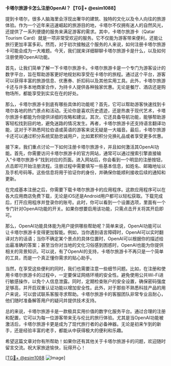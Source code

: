 **卡塔尔旅游卡怎么注册OpenAI？【TG💪+ @esim1088】**

提到卡塔尔，很多人脑海里会浮现出奢华的建筑、独特的文化以及令人向往的旅游体验。作为一个近年来迅速崛起的旅游目的地，卡塔尔不仅拥有迷人的自然风光，还提供了一系列便捷的服务来满足游客的需求。其中，卡塔尔旅游卡（Qatar Tourism Card）就是一项非常受欢迎的服务。它不仅能为游客带来便利，还能让旅行更加丰富多彩。然而，对于初次接触这个服务的人来说，如何注册卡塔尔旅游卡可能会成为一大难题。今天，我们就来详细聊聊卡塔尔旅游卡是什么，以及如何注册使用OpenAI功能。

首先，让我们简单了解一下卡塔尔旅游卡。卡塔尔旅游卡是一个专门为游客设计的数字平台，旨在帮助游客更好地规划和享受在卡塔尔的旅程。通过这个平台，游客可以获得丰富的旅游信息、优惠券、折扣码以及其他实用工具。此外，卡塔尔旅游卡还与许多本地商家合作，为持卡人提供各种独家优惠。无论是餐厅、酒店还是购物场所，都能享受到实实在在的好处。

那么，卡塔尔旅游卡到底有哪些具体的功能呢？首先，它可以帮助游客快速找到卡塔尔各地的热门景点和活动。无论你是喜欢历史遗迹，还是热衷于现代艺术，卡塔尔旅游卡都能为你提供详细的攻略和建议。其次，它还具备导航功能，能够帮助游客轻松找到目的地，避免迷路的情况发生。再者，卡塔尔旅游卡还支持语言翻译功能，这对于不熟悉阿拉伯语或英语的游客来说无疑是一大福音。最后，卡塔尔旅游卡还可以通过积分系统奖励忠诚用户，比如累积积分兑换礼品或者享受更多优惠。

接下来，我们重点讨论一下如何注册卡塔尔旅游卡，并且如何激活其OpenAI功能。首先，你需要访问卡塔尔旅游卡的官方网站，通常可以通过搜索引擎直接输入“卡塔尔旅游卡”找到对应的页面。进入网站后，你会看到一个明显的注册按钮，点击即可开始注册流程。注册过程中需要填写一些基本信息，如姓名、邮箱地址以及手机号码等。这些信息将用于验证你的身份，并确保你能顺利接收后续的通知和更新。

在完成基本注册之后，你需要下载卡塔尔旅游卡的应用程序。这款应用程序可以在各大应用商店免费下载，无论是iOS还是Android用户都可以轻松获取。下载完成后，打开应用程序并登录你的账号。此时，你可以看到一个设置选项，里面有一个专门针对OpenAI功能的开关。如果你想要启用该功能，只需点击开关将其开启即可。

那么，OpenAI功能具体能为用户提供哪些帮助呢？简单来说，OpenAI功能可以让卡塔尔旅游卡变得更加智能。例如，当你遇到语言障碍时，OpenAI可以实时翻译对方的话语；当你不确定某个景点的具体位置时，OpenAI可以根据你的描述给出最准确的答案；甚至当你对当地的文化习俗感到困惑时，OpenAI也能为你提供相关的背景知识。可以说，有了OpenAI的支持，卡塔尔旅游卡不再只是一个简单的工具，而是一个真正懂你需求的贴心助手。

当然，在享受这些便利的同时，我们也需要注意一些细节问题。比如，在注册和使用卡塔尔旅游卡的过程中，一定要保证网络环境的安全性。避免使用公共Wi-Fi进行敏感操作，以免个人信息泄露。同时，定期检查账户的安全设置，确保密码强度足够高，并开启双重认证功能以增加安全性。此外，对于那些不熟悉科技产品的用户来说，可以尝试联系客服寻求帮助。卡塔尔旅游卡的客服团队非常专业且耐心，他们随时准备解答用户的疑问并提供技术支持。

总的来说，卡塔尔旅游卡是一款极具实用价值的数字化服务平台。通过合理的注册和配置，它可以为每一位游客带来无与伦比的旅行体验。尤其是当OpenAI功能被激活后，卡塔尔旅游卡更是成为了现代旅行者的必备神器。无论是初来乍到的新手，还是经验丰富的老手，都能从中获得极大的便利和乐趣。

希望这篇文章对你有所帮助！如果你还有其他关于卡塔尔旅游卡的问题，欢迎随时留言交流。祝大家旅途愉快，玩得开心！

[[TG💪+ @esim1088](https://t.me/s/esim1088) ![Image](https://i.postimg.cc/4NQfJmqS/Snipaste-2025-05-13-00-14-12.png)]